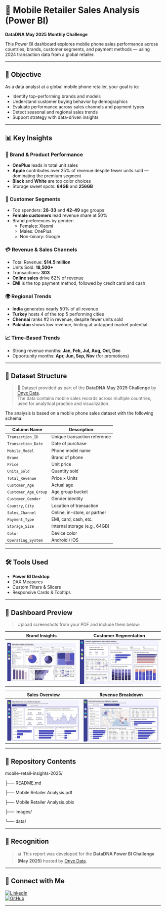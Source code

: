 # 📱 Mobile Retailer Sales Analysis (Power BI)  
**DataDNA May 2025 Monthly Challenge**

This Power BI dashboard explores mobile phone sales performance across countries, brands, customer segments, and payment methods — using 2024 transaction data from a global retailer.

---

## 🎯 Objective

As a data analyst at a global mobile phone retailer, your goal is to:

- Identify top-performing brands and models
- Understand customer buying behavior by demographics
- Evaluate performance across sales channels and payment types
- Detect seasonal and regional sales trends
- Support strategy with data-driven insights

---

## 📊 Key Insights

### 📱 Brand & Product Performance
- **OnePlus** leads in total unit sales  
- **Apple** contributes over 25% of revenue despite fewer units sold — dominating the premium segment  
- **Black** and **White** are top color choices  
- Storage sweet spots: **64GB** and **256GB**

### 👥 Customer Segments
- Top spenders: **26–33** and **42–49** age groups  
- **Female customers** lead revenue share at 50%  
- Brand preferences by gender:
  - Females: Xiaomi  
  - Males: OnePlus  
  - Non-binary: Google  

### 💳 Revenue & Sales Channels
- Total Revenue: **$14.5 million**  
- Units Sold: **18,500+**  
- Transactions: **303**  
- **Online sales** drive 62% of revenue  
- **EMI** is the top payment method, followed by credit card and cash  

### 🌍 Regional Trends
- **India** generates nearly 50% of all revenue  
- **Turkey** hosts 4 of the top 5 performing cities  
- **Chennai** ranks #2 in revenue, despite fewer units sold  
- **Pakistan** shows low revenue, hinting at untapped market potential  

### 📈 Time-Based Trends
- Strong revenue months: **Jan, Feb, Jul, Aug, Oct, Dec**  
- Opportunity months: **Apr, Jun, Sep, Nov** (for promotions)

---

## 📁 Dataset Structure

> 📁 Dataset provided as part of the **DataDNA May 2025 Challenge** by [Onyx Data](https://datadna.onyxdata.co.uk/challenges/).  
> The data contains mobile sales records across multiple countries, used for analytical practice and visualization.


The analysis is based on a mobile phone sales dataset with the following schema:

| Column Name         | Description |
|---------------------|-------------|
| `Transaction_ID`     | Unique transaction reference |
| `Transaction_Date`   | Date of purchase |
| `Mobile_Model`       | Phone model name |
| `Brand`              | Brand of phone |
| `Price`              | Unit price |
| `Units_Sold`         | Quantity sold |
| `Total_Revenue`      | Price × Units |
| `Customer_Age`       | Actual age |
| `Customer_Age_Group` | Age group bucket |
| `Customer_Gender`    | Gender identity |
| `Country`, `City`    | Location of transaction |
| `Sales_Channel`      | Online, in-store, or partner |
| `Payment_Type`       | EMI, card, cash, etc. |
| `Storage_Size`       | Internal storage (e.g., 64GB) |
| `Color`              | Device color |
| `Operating_System`   | Android / iOS |

---

## 🛠 Tools Used

- **Power BI Desktop**
- DAX Measures
- Custom Filters & Slicers
- Responsive Cards & Tooltips

---

## 📸 Dashboard Preview

> Upload screenshots from your PDF and include them below:

| Brand Insights | Customer Segmentation |
|----------------|------------------------|
| ![](images/brand-insight.jpg) | ![](images/customer-segmentation.jpg) |

| Sales Overview | Revenue Breakdown |
|--------------------|----------------|
| ![](images/sales-overview.jpg) | ![](images/revenue-breakdown.jpg) |

---

## 📂 Repository Contents

mobile-retail-insights-2025/

├── README.md

├── Mobile Retailer Analysis.pdf

├── Mobile Retailer Analysis.pbix 

├── images/

└── data/


---

## 🏅 Recognition

> 📊 This report was developed for the **DataDNA Power BI Challenge (May 2025)** hosted by [Onyx Data](https://www.onyxdata.co.uk/datadna).

---

## 🔗 Connect with Me

[![LinkedIn](https://img.shields.io/badge/LinkedIn-blue?style=flat&logo=linkedin&logoColor=white)](https://www.linkedin.com/in/v1shwa-pr1ya/)  
[![GitHub](https://img.shields.io/badge/GitHub-181717?style=flat&logo=github&logoColor=white)](https://github.com/vR8ya)

---

